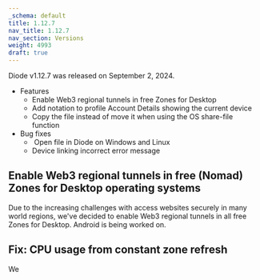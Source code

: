 ```yaml
---
_schema: default
title: 1.12.7
nav_title: 1.12.7
nav_section: Versions
weight: 4993
draft: true
---
```

Diode v1.12.7 was released on September 2, 2024.

* Features
  * Enable Web3 regional tunnels in free Zones for Desktop
  * Add notation to profile Account Details showing the current device
  * Copy the file instead of move it when using the OS share-file function
* Bug fixes
  * &nbsp;Open file in Diode on Windows and Linux
  * Device linking incorrect error message

## Enable Web3 regional tunnels in free (Nomad) Zones for Desktop operating systems

Due to the increasing challenges with access websites securely in many world regions, we've decided to enable Web3 regional tunnels in all free Zones for Desktop.  Android is being worked on.

## Fix: CPU usage from constant zone refresh

We